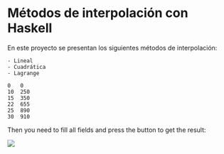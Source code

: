 # Métodos de interpolación con Haskell

En este proyecto se presentan los siguientes métodos de interpolación:

	- Lineal
	- Cuadrática
	- Lagrange


```
0	0
10	250
15	350
22	655
25	890
30	910
```
Then you need to fill all fields and press the button to get the result:

![ ](img/Fig2.png  "Result")